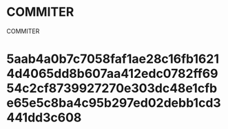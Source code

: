 # COMMITER
COMMITER






# 5aab4a0b7c7058faf1ae28c16fb16214d4065dd8b607aa412edc0782ff6954c2cf8739927270e303dc48e1cfbe65e5c8ba4c95b297ed02debb1cd3441dd3c608
